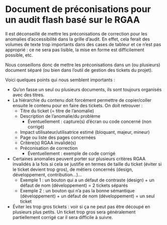 # Document de préconisations pour un audit flash basé sur le RGAA

Il est déconseillé de mettre les préconisations de correction pour les anomalies d’accessibilité dans la grille d’audit. En effet, cela ferait des volumes de texte trop importants dans des cases de tableur et ce n’est pas approprié : ce ne sera pas lisible, la mise en forme est difficilement possible, etc.

Nous conseillons donc de mettre les préconisations dans un (ou plusieurs) document séparé (ou bien dans l’outil de gestion des tickets du projet).

Voici quelques points qui nous semblent importants :

- Qu’on fasse un seul ou plusieurs documents, ils sont toujours organisés avec des titres.
- La hiérarchie du contenu doit forcément permettre de copier/coller ensuite le contenu pour en faire des tickets. On doit retrouver :
    - Titre du ticket (= titre de l’anomalie)
    - Description de l’anomalie/du problème
        - Éventuellement : capture(s) d’écran ou code concerné (non corrigé)
    - Impact utilisateur/utilisatrice estimé (bloquant, majeur, mineur)
    - Page ou liste des pages concernées
    - Critère(s) RGAA invalidé(s)
    - Préconisation de correction
        - Éventuellement : exemple de code corrigé
- Certaines anomalies peuvent porter sur plusieurs critères RGAA invalidés à la fois si cela se justifie en termes de taille du ticket (éviter si le ticket devient trop gros), de métiers concernés (design, développement, contribution…)…
    - Exemple 1 : un bouton qui a un défaut de contraste (design) + un défaut de nom (développement) = 2 tickets séparés
    - Exemple 2 : un bouton qui n’a pas la bonne sémantique (développement) + un défaut de nom (développement) = un seul ticket
- Éviter les trop gros tickets : voir si ça ne peut pas être découpé en plusieurs plus petits. Un ticket trop gros sera généralement partiellement corrigé car il sera difficile à suivre.
